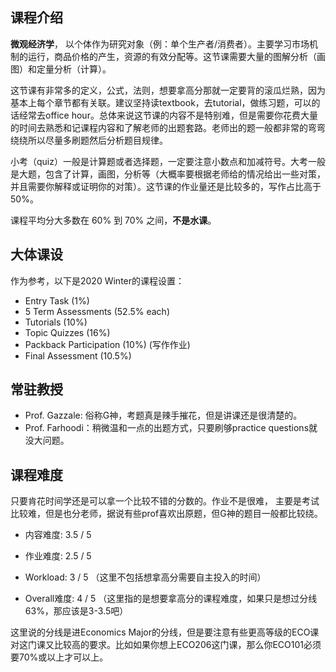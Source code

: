 ## 课程介绍

**微观经济学**， 以个体作为研究对象（例：单个生产者/消费者）。主要学习市场机制的运行，商品价格的产生，资源的有效分配等。这节课需要大量的图解分析（画图）和定量分析（计算）。

这节课有非常多的定义，公式，法则，想要拿高分那就一定要背的滚瓜烂熟，因为基本上每个章节都有关联。建议坚持读textbook，去tutorial，做练习题，可以的话经常去office hour。总体来说这节课的内容不是特别难，但是需要你花费大量的时间去熟悉和记课程内容和了解老师的出题套路。老师出的题一般都非常的弯弯绕绕所以尽量多刷题然后分析题目规律。

小考（quiz）一般是计算题或者选择题，一定要注意小数点和加减符号。大考一般是大题，包含了计算，画图，分析等（大概率要根据老师给的情况给出一些对策，并且需要你解释或证明你的对策）。这节课的作业量还是比较多的，写作占比高于50%。

课程平均分大多数在 60% 到 70% 之间，**不是水课**。

## 大体课设
作为参考，以下是2020 Winter的课程设置：
- Entry Task (1%)
- 5 Term Assessments (52.5% each)
- Tutorials (10%) 
- Topic Quizzes (16%)
- Packback Participation (10%) (写作作业)
- Final Assessment (10.5%)

## 常驻教授
- Prof. Gazzale: 俗称G神，考题真是辣手摧花，但是讲课还是很清楚的。
- Prof. Farhoodi：稍微温和一点的出题方式，只要刷够practice questions就没大问题。

## 课程难度
只要肯花时间学还是可以拿一个比较不错的分数的。作业不是很难， 主要是考试比较难，但是也分老师，据说有些prof喜欢出原题，但G神的题目一般都比较绕。

- 内容难度:  3.5 / 5

- 作业难度:  2.5 / 5

- Workload: 3 / 5 		（这里不包括想拿高分需要自主投入的时间）

- Overall难度:  4 / 5		（这里指的是想要拿高分的课程难度，如果只是想过分线63%，那应该是3-3.5吧）

这里说的分线是进Economics Major的分线，但是要注意有些更高等级的ECO课对这门课又比较高的要求。比如如果你想上ECO206这门课，那么你ECO101必须要70%或以上才可以上。